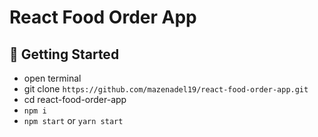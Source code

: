 # React Food Order App

## 🚀 Getting Started

- open terminal
- git clone `https://github.com/mazenadel19/react-food-order-app.git`
- cd react-food-order-app
- `npm i`
- `npm start` or `yarn start`

